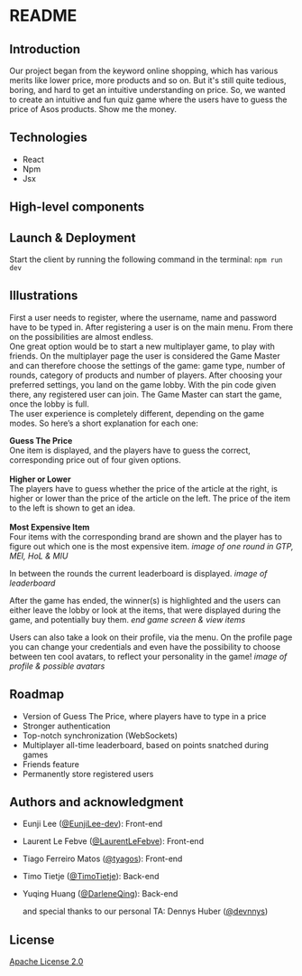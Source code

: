 # README

<!-- TABLE OF CONTENTS -->

## Introduction
Our project began from the keyword online shopping, which has various merits like lower price, more products and so on.
But it's still quite tedious, boring, and hard to get an intuitive understanding on price.
So, we wanted to create an intuitive and fun quiz game where the users have to guess the price of Asos products.
Show me the money.


## Technologies
+ React
+ Npm
+ Jsx

## High-level components


## Launch & Deployment
Start the client by running the following command in the terminal:
    ```
    npm run dev
    ```

## Illustrations
First a user needs to register, where the username, name and password have to be typed in. After registering a user is on the main menu. From there on the possibilities are almost endless.<br>
One great option would be to start a new multiplayer game, to play with friends. On the multiplayer page the user is considered the Game Master and can therefore choose the settings of the game: game type, number of rounds, category of products and number of players. After choosing your preferred settings, you land on the game lobby. With the pin code given there, any registered user can join. The Game Master can start the game, once the lobby is full.
<br>The user experience is completely different, depending on the game modes. So here’s a short explanation for each one:

**Guess The Price**<br>
One item is displayed, and the players have to guess the correct, corresponding price out of four given options.
<br><br>**Higher or Lower**<br>
The players have to guess whether the price of the article at the right, is higher or lower than the price of the article on the left. The price of the item to the left is shown to get an idea.
<br><br>**Most Expensive Item**<br>
Four items with the corresponding brand are shown and the player has to figure out which one is the most expensive item. 
*image of one round in GTP, MEI, HoL & MIU* 

In between the rounds the current leaderboard is displayed.
*image of leaderboard*

After the game has ended, the winner(s) is highlighted and the users can either leave the lobby or look at the items, that were displayed during the game, and potentially buy them.
*end game screen & view items*

Users can also take a look on their profile, via the menu. On the profile page you can change your credentials and even have the possibility to choose between ten cool avatars, to reflect your personality in the game! *image of profile & possible avatars*

## Roadmap
+ Version of Guess The Price, where players have to type in a price
+ Stronger authentication
+ Top-notch synchronization (WebSockets)
+ Multiplayer all-time leaderboard, based on points snatched during games
+ Friends feature
+ Permanently store registered users

## Authors and acknowledgment
+ Eunji Lee ([@EunjiLee-dev](https://github.com/EunjiLee-dev)): Front-end
+ Laurent Le Febve ([@LaurentLeFebve](https://github.com/LaurentLeFebve)): Front-end
+ Tiago Ferreiro Matos ([@tyagos](https://github.com/tyagos)): Front-end
+ Timo Tietje ([@TimoTietje](https://github.com/TimoTietje)): Back-end
+ Yuqing Huang ([@DarleneQing](https://github.com/DarleneQing)): Back-end

  and special thanks to our personal TA: Dennys Huber ([@devnnys](https://github.com/devnnys))

## License
[Apache License 2.0](LICENSE)
